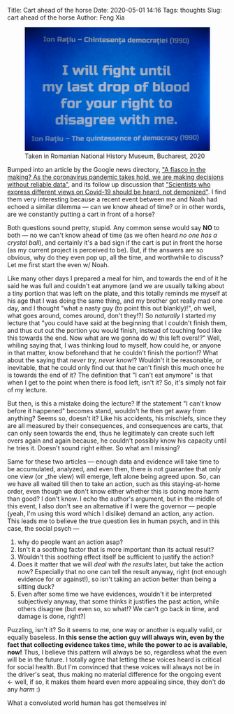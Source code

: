 Title: Cart ahead of the horse
Date: 2020-05-01 14:16
Tags: thoughts
Slug: cart ahead of the horse
Author: Feng Xia

<figure class="col s12">
  <img src="images/DSC_1190356.JPG"/>
  <figcaption>Taken in Romanian National History Museum, Bucharest, 2020</figcaption>
</figure>


Bumped into an article by the Google news directory, ["A fiasco in the
making? As the coronavirus pandemic takes hold, we are making
decisions without reliable data"][1], and its
follow up discussion that ["Scientists who express different views on
Covid-19 should be heard, not demonized"][2]. I find them very
interesting because a recent event between me and Noah had echoed a
similar dilemma &mdash; can we know ahead of time? or in other words,
are we constantly putting a cart in front of a horse?

Both questions sound pretty, stupid. Any common sense would say **NO**
to both &mdash; no we can't know ahead of time (as we often heard _no
one has a crystal ball_), and certainly it's a bad sign if the cart is
put in front the horse (as my current project is perceived to
be). But, if the answers are so obvious, why do they even pop up, all
the time, and worthwhile to discuss? Let me first start the even w/
Noah.

Like many other days I prepared a meal for him, and towards the end of
it he said he was full and couldn't eat anymore (and we are usually
talking about a tiny portion that was left on the plate, and this
totally reminds me myself at his age that I was doing the same thing,
and my brother got really mad one day, and I thought "what a nasty guy
(to point this out blankly)!", oh well, what goes around, comes
around, don't they!?) So _naturally_ I started my lecture that "you
could have said at the beginning that I couldn't finish them, and thus
cut out the portion you would finish, instead of touching food like
this towards the end. Now what are we gonna do w/ this left overs!?"
Well, whiling saying that, I was thinking loud to myself, how could
he, or anyone in that matter, know beforehand that he couldn't finish
the portion!? What about the saying that _never try, never know_!?
Wouldn't it be reasonable, or inevitable, that he could only find out
that he can't finish this much once he is towards the end of it? The
definition that "I can't eat anymore" is that when I get to the point
when there is food left, isn't it? So, it's simply not fair of my
lecture.

But then, is this a mistake doing the lecture? If the statement "I
can't know before it happened" becomes stand, wouldn't he then get
away from anything? Seems so, doesn't it? Like his accidents, his
mischiefs, since they are all measured by their consequences, and
consequences are carts, that can only seen towards the end, thus he
legitimately can create such left overs again and again because, he
couldn't possibly know his capacity until he tries it. Doesn't sound
right either. So what am I missing?

Same for these two articles &mdash; enough data and evidence will take
time to be accumulated, analyzed, and even then, there is not
guarantee that only one view (or _the view) will emerge, left alone
being agreed upon. So, can we have all waited till then to take an
action, such as this staying-at-home order, even though we don't know
either whether this is doing more harm than good? I don't know. I echo
the author's argument, but in the middle of this event, I also don't
see an alternative if I were the governor &mdash; people (yeah, I'm
using this word which I dislike) demand an action, any action. This
leads me to believe the true question lies in human psych, and in this
case, the social psych &mdash; 

1. why do people want an action asap?
2. Isn't it a soothing factor that is more important than its actual
   result?
3. Wouldn't this soothing effect itself be sufficient to justify the
   action?
4. Does it matter that we will _deal with the results_ later, but take
   the action now? Especially that no one can tell the result anyway,
   right (not enough evidence for or against!), so isn't taking an
   action better than being a sitting duck?
5. Even after some time we have evidences, wouldn't it be interpreted
   subjectively anyway, that some thinks it justifies the past action,
   while others disagree (but even so, so what!? We can't go back in
   time, and damage is done, right?)

Puzzling, isn't it? So it seems to me, one way or another is equally
valid, or equally baseless. **In this sense the action guy will always
win, even by the fact that collecting evidence takes time, while the
power to ac is available, now!** Thus, I believe this pattern will
always be so, regardless what the even will be in the future. I
totally agree that letting these voices heard is critical for social
health. But I'm convinced that these voices will always not be in the
driver's seat, thus making no material difference for the ongoing
event &larr; well, if so, it makes them heard even more appealing
since, they don't do any _harm_ :)

What a convoluted world human has got themselves in!


[1]: https://www.statnews.com/2020/03/17/a-fiasco-in-the-making-as-the-coronavirus-pandemic-takes-hold-we-are-making-decisions-without-reliable-data/

[2]: https://www.statnews.com/2020/04/27/hear-scientists-different-views-covid-19-dont-attack-them/
